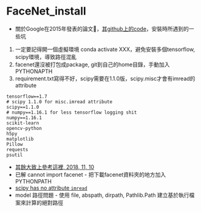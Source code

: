 # FaceNet_install
* 關於Google在2015年發表的論文，[其github上的code](https://github.com/davidsandberg/facenet)，安裝時所遇到的一些坑
1. 一定要記得開一個虛擬環境 conda activate XXX，避免安裝多個tensorflow, scipy環境，導致路徑混亂
2. facenet還沒被打包成package, git到自己的home目錄，手動加入PYTHONAPTH
3. requirement.txt寫得不好，scipy需要在1.1.0版，scipy.misc才會有imread的attribute
```
tensorflow==1.7
# scipy 1.1.0 for misc.imread attribute
scipy==1.1.0
# numpy==1.16.1 for less tensorflow logging shit
numpy==1.16.1
scikit-learn
opencv-python
h5py
matplotlib
Pillow
requests
psutil
```
* [其餘大致上參考這裡, 2018, 11, 10](https://www.itread01.com/yqifx.html?fbclid=IwAR0J7KuuJENV7yla8LYsGMPVblIOsX_cbFFBx4SSEkMSFDpHqFC-QeBUuEw)
* 已解 cannot import facenet - 把下載facenet資料夾的地方加入PYTHONPATH
* [scipy has no attribute `imread`](https://stackoverflow.com/questions/49685160/regarding-attributeerror-module-scipy-misc-has-no-attribute-imread?fbclid=IwAR0eCVlIdKlHfv938TT-UrSl0a60HPozWM1BuGb9By6hEqvRLmrGqqrCGBE)
* model 路徑問題 - 使用 file, abspath, dirpath, Pathlib.Path 建立基於執行檔案來計算的絕對路徑